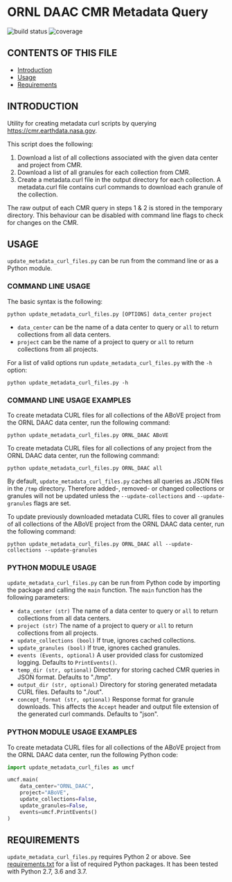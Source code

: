 # ORNL DAAC CMR Metadata Query

![build status](https://code-int.ornl.gov/daacutils/update_metadata_curl_files/badges/master/build.svg)
![coverage](https://code-int.ornl.gov/daacutils/update_metadata_curl_files/badges/master/coverage.svg?job=test)

## CONTENTS OF THIS FILE

* [Introduction](#INTRODUCTION)
* [Usage](#USAGE)
* [Requirements](#REQUIREMENTS)

## INTRODUCTION

Utility for creating metadata curl scripts by querying https://cmr.earthdata.nasa.gov.

This script does the following:
1) Download a list of all collections associated with the given data center and project from CMR.
2) Download a list of all granules for each collection from CMR.
3) Create a metadata.curl file in the output directory for each collection.
   A metadata.curl file contains curl commands to download each granule of the collection.

The raw output of each CMR query in steps 1 & 2 is stored in the temporary directory.
This behaviour can be disabled with command line flags to check for changes on the CMR.

## USAGE

`update_metadata_curl_files.py` can be run from the command line or as a Python module.

### COMMAND LINE USAGE

The basic syntax is the following:

```
python update_metadata_curl_files.py [OPTIONS] data_center project
```

* `data_center` can be the name of a data center to query or `all` to return collections from all data centers.
* `project` can be the name of a project to query or `all` to return collections from all projects.

For a list of valid options run `update_metadata_curl_files.py` with the `-h` option:
```
python update_metadata_curl_files.py -h
```

### COMMAND LINE USAGE EXAMPLES

To create metadata CURL files for all collections of the ABoVE project from the ORNL DAAC data center, run the following command:

```
python update_metadata_curl_files.py ORNL_DAAC ABoVE
```

To create metadata CURL files for all collections of any project from the ORNL DAAC data center, run the following command:

```
python update_metadata_curl_files.py ORNL_DAAC all
```

By default, `update_metadata_curl_files.py` caches all queries as JSON files in the `/tmp` directory. Therefore added-, removed- or changed collections or granules will not be updated unless the `--update-collections` and `--update-granules` flags are set.

To update previously downloaded metadata CURL files to cover all granules of all collections of the ABoVE project from the ORNL DAAC data center, run the following command:

```
python update_metadata_curl_files.py ORNL_DAAC all --update-collections --update-granules
```

### PYTHON MODULE USAGE

`update_metadata_curl_files.py` can be run from Python code by importing the package and calling the `main` function. The `main` function has the following parameters:

* `data_center (str)` The name of a data center to query or `all` to return collections from all data centers.
* `project (str)` The name of a project to query or `all` to return collections from all projects.
* `update_collections (bool)` If true, ignores cached collections.
* `update_granules (bool)` If true, ignores cached granules.
* `events (Events, optional)` A user provided class for customized logging. Defaults to `PrintEvents()`.
* `temp_dir (str, optional)` Directory for storing cached CMR queries in JSON format. Defaults to "./tmp".
* `output_dir (str, optional)` Directory for storing generated metadata CURL files. Defaults to "./out".
* `concept_format (str, optional)` Response format for granule downloads. This affects the `Accept` header and output file extension of the generated curl commands. Defaults to "json".

### PYTHON MODULE USAGE EXAMPLES

To create metadata CURL files for all collections of the ABoVE project from the ORNL DAAC data center, run the following Python code:

```Python
import update_metadata_curl_files as umcf

umcf.main(
    data_center="ORNL_DAAC",
    project="ABoVE",
    update_collections=False,
    update_granules=False,
    events=umcf.PrintEvents()
)
```

## REQUIREMENTS

`update_metadata_curl_files.py` requires Python 2 or above. See [requirements.txt](requirements.txt) for a list of required Python packages. It has been tested with Python 2.7, 3.6 and 3.7.